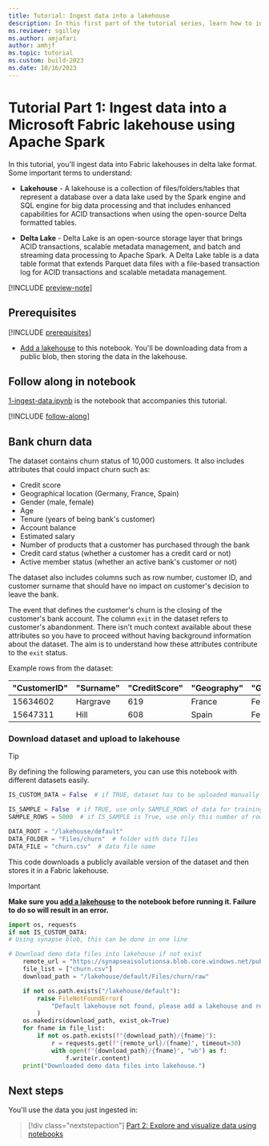 ```yaml
---
title: Tutorial: Ingest data into a lakehouse
description: In this first part of the tutorial series, learn how to ingest a dataset into a Fabric lakehouse in delta lake format.
ms.reviewer: sgilley
ms.author: amjafari
author: amhjf
ms.topic: tutorial
ms.custom: build-2023
ms.date: 10/16/2023
---
```


# Tutorial Part 1: Ingest data into a Microsoft Fabric lakehouse using Apache Spark

In this tutorial, you'll ingest data into Fabric lakehouses in delta lake format. Some important terms to understand:

* **Lakehouse** - A lakehouse is a collection of files/folders/tables that represent a database over a data lake used by the Spark engine and SQL engine for big data processing and that includes enhanced capabilities for ACID transactions when using the open-source Delta formatted tables.

* **Delta Lake**  - Delta Lake is an open-source storage layer that brings ACID transactions, scalable metadata management, and batch and streaming data processing to Apache Spark. A Delta Lake table is a data table format that extends Parquet data files with a file-based transaction log for ACID transactions and scalable metadata management.

[!INCLUDE [preview-note](../includes/preview-note.md)]

## Prerequisites

[!INCLUDE [prerequisites](./includes/prerequisites.md)]

-  [Add a lakehouse](./tutorial-data-science-prepare-system.md#attach-a-lakehouse-to-the-notebooks) to this notebook. You'll be downloading data from a public blob, then storing the data in the lakehouse.

## Follow along in notebook

 [1-ingest-data.ipynb](https://github.com/microsoft/fabric-samples/blob/main/docs-samples/data-science/data-science-tutorial/01-ingest-data-into-fabric-lakehouse-using-apache-spark.ipynb) is the notebook that accompanies this tutorial.

[!INCLUDE [follow-along](./includes/follow-along.md)]

<!-- nbstart https://raw.githubusercontent.com/sdgilley/fabric-samples/sdg-new-happy-path/docs-samples/data-science/data-science-tutorial/1-ingest-data.ipynb -->


## Bank churn data

The dataset contains churn status of 10,000 customers. It also includes attributes that could impact churn such as:

* Credit score
* Geographical location (Germany, France, Spain)
* Gender (male, female)
* Age
* Tenure (years of being bank's customer)
* Account balance
* Estimated salary
* Number of products that a customer has purchased through the bank
* Credit card status (whether a customer has a credit card or not)
* Active member status (whether an active bank's customer or not)

The dataset also includes columns such as row number, customer ID, and customer surname that should have no impact on customer's decision to leave the bank. 

The event that defines the customer's churn is the closing of the customer's bank account. The column `exit` in the dataset refers to customer's abandonment. There isn't much context available about these attributes so you have to proceed without having background information about the dataset. The aim is to understand how these attributes contribute to the `exit` status.


Example rows from the dataset:

|"CustomerID"|"Surname"|"CreditScore"|"Geography"|"Gender"|"Age"|"Tenure"|"Balance"|"NumOfProducts"|"HasCrCard"|"IsActiveMember"|"EstimatedSalary"|"Exited"|
|---|---|---|---|---|---|---|---|---|---|---|---|---|
|15634602|Hargrave|619|France|Female|42|2|0.00|1|1|1|101348.88|1|
|15647311|Hill|608|Spain|Female|41|1|83807.86|1|0|1|112542.58|0|

### Download dataset and upload to lakehouse

> [!TIP]
> By defining the following parameters, you can use this notebook with different datasets easily.



```python
IS_CUSTOM_DATA = False  # if TRUE, dataset has to be uploaded manually

IS_SAMPLE = False  # if TRUE, use only SAMPLE_ROWS of data for training, otherwise use the entire data
SAMPLE_ROWS = 5000  # if IS_SAMPLE is True, use only this number of rows for training

DATA_ROOT = "/lakehouse/default"
DATA_FOLDER = "Files/churn"  # folder with data files
DATA_FILE = "churn.csv"  # data file name
```

This code downloads a publicly available version of the dataset and then stores it in a Fabric lakehouse.

> [!IMPORTANT]
> **Make sure you [add a lakehouse](./tutorial-data-science-prepare-system.md#attach-a-lakehouse-to-the-notebooks) to the notebook before running it. Failure to do so will result in an error.**


```python
import os, requests
if not IS_CUSTOM_DATA:
# Using synapse blob, this can be done in one line

# Download demo data files into lakehouse if not exist
    remote_url = "https://synapseaisolutionsa.blob.core.windows.net/public/bankcustomerchurn"
    file_list = ["churn.csv"]
    download_path = "/lakehouse/default/Files/churn/raw"

    if not os.path.exists("/lakehouse/default"):
        raise FileNotFoundError(
            "Default lakehouse not found, please add a lakehouse and restart the session."
        )
    os.makedirs(download_path, exist_ok=True)
    for fname in file_list:
        if not os.path.exists(f"{download_path}/{fname}"):
            r = requests.get(f"{remote_url}/{fname}", timeout=30)
            with open(f"{download_path}/{fname}", "wb") as f:
                f.write(r.content)
    print("Downloaded demo data files into lakehouse.")
```

<!-- nbend -->


## Next steps

You'll use the data you just ingested in:
 
> [!div class="nextstepaction"]
> [Part 2: Explore and visualize data using notebooks](tutorial-data-science-explore-notebook.md)
